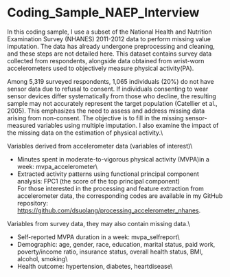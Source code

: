 # Coding_Sample_NAEP_Interview

In this coding sample, I use a subset of the National Health and Nutrition Examination Survey (NHANES) 2011-2012 data to perform missing value imputation. The data has already undergone preprocessing and cleaning, and these steps are not detailed here. This dataset contains survey data collected from respondents, alongside data obtained from wrist-worn accelerometers used to objectively measure physical activity(PA). 

Among 5,319 surveyed respondents, 1,065 individuals (20%) do not have sensor data due to refusal to consent. If individuals consenting to wear sensor devices differ systematically from those who decline, the resulting sample may not accurately represent the target population (Catellier et al., 2005). This emphasizes the need to assess and address missing data arising from non-consent. The objective is to fill in the missing sensor-measured variables using multiple imputation. I also examine the impact of the missing data on the estimation of physical activity.\

Variables derived from accelerometer data (variables of interest)\
* Minutes spent in moderate-to-vigorous physical activity (MVPA)in a week: mvpa_accelerometer\
* Extracted activity patterns using functional principal component analysis: FPC1 (the score of the top principal component)\
For those interested in the processing and feature extraction from accelerometer data, the corresponding codes are available in my GitHub repository: https://github.com/dsuolang/processing_accelerometer_nhanes.

Variables from survey data, they may also contain missing data.\
* Self-reported MVPA duration in a week: mvpa_selfreport\
* Demographic: age, gender, race, education, marital status, paid work, poverty/income ratio, insurance status, overall health status, BMI, alcohol, smoking\
* Health outcome: hypertension, diabetes, heartdisease\
